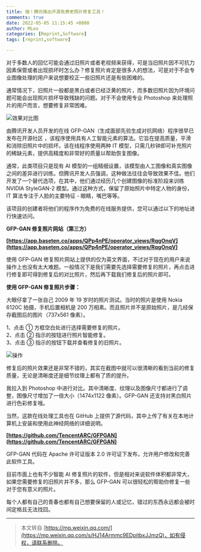 ```yaml
---
title: 强！腾讯推出开源免费老照片修复工具！
comments: true
date: 2022-05-05 11:15:45 +0800
author: MLeo
categories: [Reprint,Software]
tags: [reprint,software]

---
```


对于多数人的回忆可能会通过旧照片或者老视频来获得，可是当旧照片因不可抗力因素保管或者出现损坏时怎么办？修复照片肯定是很多人的想法，可是对于不会专业图像处理的用户来说想要校正一些旧照片还是有些困难的。

通常情况下，旧照片一般都是黑白或者已经泛黄的照片，而多数旧照片因为环境问题可能会出现照片损坏导致残缺的问题。对于不会使用专业 Photoshop 来处理照片的用户而言，想要修复非常困难。

![效果对比图](https://images.ichochy.com/41474E85-681A-4477-9FC2-8BDCE73A185A.jpeg)

由腾讯开发人员开发的在线 GFP-GAN（生成面部先验生成对抗网络）程序很早已发布在开源社区 ，该程序使用具有人工智能元素的算法。它旨在提高质量，平滑和消除旧照片中的损坏。该在线程序使用两种 IT 模型，只需几秒钟即可补充照片的稀缺元素，提供高精度和非常好的质量以帮助恢复图像。

通常，此类项目只是现有 AI 模型的一组精细设置，该模型由人工图像和真实图像之间的差异进行训练。但腾讯开发人员强调，这种做法往往会导致效果不佳。他们开发了一个替代选项，在其中，他们通过经历几个创建图像的标准阶段来训练 NVIDIA StyleGAN-2 模型。通过这种方式，保留了原始照片中特定人物的身份，IT 算法专注于人脸的主要特征 - 眼睛，嘴巴等等。

该项目的创建者将他们的程序作为免费的在线服务提供，您可以通过以下的地址进行快速访问。

**GFP-GAN 修复照片网站（第三方）**

**[https://app.baseten.co/apps/QPp4nPE/operator_views/RqgOnqV](https://app.baseten.co/apps/QPp4nPE/operator_views/RqgOnqV)**

使用 GFP-GAN 修复照片网站上提供的仅为英文界面，不过对于现在的用户来说操作上也没有太大难题。一般情况下是我们需要先选择需要修复的照片，再点击进行修复即可得到修复后的对比照片，然后再下载我们修复后的照片即可。

**使用 GFP-GAN 修复照片步骤：**

大眼仔拿了一张自己 2009 年 19 岁时的照片测试。当时的照片是使用 Nokia 6120C 拍摄，手机后置相机是 200 万相素。而且照片并不是原始照片，是几经保存截图后的图片（737x561 像素）。

1、点击 ① 方框空白处进行选择需要修复的照片。  
2、点击 ② 指示的按钮进行照片智能修复。  
3、点击 ③ 指示的按钮下载并查看修复的旧照片。    

![操作](https://images.ichochy.com/80FDC9FE-A04B-458E-B19A-E806F4ACA019.jpeg)

修复后的照片效果还是非常不错的，其实在截图中就可以很清晰的看到当前的修复质量，无论是清晰度还是细节纹理上都有了质的提升。

我拉入到 Photoshop 中进行对比。其中清晰度、纹理以及图像尺寸都进行了调整，图像尺寸增加了一倍大小（1474x1122 像素）。GFP-GAN 还支持对黑白照片进行色彩修复哦。  

当然，这款在线处理工具也在 GitHub 上提供了源代码，其中上传了有关在本地计算机上安装和使用此神经网络的详细说明。

**[https://github.com/TencentARC/GFPGAN](https://github.com/TencentARC/GFPGAN)**

GFP-GAN 代码在 Apache 许可证版本 2.0 许可证下发布，允许用户修改和完善此软件工具。

目前市面上也有不少智能 AI 修复照片的软件，但是相对来说软件体积都非常大，如果您需要修复的旧照片并不多，那么 GFP-GAN 可以很轻松的帮助你修复一些对于您有意义的照片。

每个人都有自己的青春也都有自己想要保留的人或记忆，错过的东西永远都会被时间定格且无法找回。

---
> 本文转自 [https://mp.weixin.qq.com/](https://mp.weixin.qq.com/s/HJ14Armmc9EDpitbxJJmzQ)，如有侵权，请联系删除。

